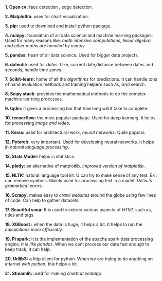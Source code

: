 **1. Open cv:** face detection , edge detection.

**2. Matplotlib:** uses for chart visualization.

**3. pip:** used to download and install python package.

**4. numpy:** foundation of all data science and machine learning packages. Used for many reasons like: *math intensive computations, linear algebra and other maths are handled by numpy.*

**5. pandas:** heart of all data science. Used for bigger data projects.

**6. dateutil:** used for *dates*. Like, current date,distance between dates and seconds, handle time zones.

**7. Scikit-learn:** home of all the *algorithms* for predictions. It can handle tons of hand evaluation methods and training helpers such as, Grid search.

**8. Scipy stack:** provides the mathematical methods to do the complex machine learning processes.

**9. tqdm:** it gives a processing bar that how long will it take to complete.

**10. tensorflow:** the most popular package. Used for *deep learning*. It helps for *processing image and video*.

**11. Keras:** used for architectural work, *neural networks*. Quite popular.

**12. Pytorch:** very important. Used for developing neural networks. It helps in *natural language processing*.

**13. Stats Model:** helps in statistics. 

**14. plotly:** an alternative of matplotlib. *Improved version of matplotlib*.

**15. NLTK:** natural language tool kit. U can try to make sense of any text. Ex : can remove symbols. Mainly used for processing text in a model. *Detects gramartical errors*.

**16. Scrapy:** makes easy to *crawl websites* around the globe using few lines of code. Can help to gather datasets.

**17. Beautiful soup:** It is used to *extract* various aspects of *HTML* such as, titles and tags.

**18. XGBoost :** when the data is huge, it helps a lot. It helps to run the *calculations more efficiently*. 

**19. Pi spark:** It is the implementation of the apache spark data processing engine. *It is like pandas* .When we cant process our data fast enough to keep track, it can help. 

**20. Urllib3:** a http client for python. When we are trying to do anything on *internet with python*, this helps a lot. 

**21. Streamlit:** used for making *shortcut webapp*.